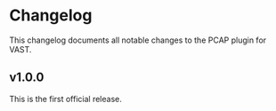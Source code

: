 # Changelog

This changelog documents all notable changes to the PCAP plugin for VAST.

## v1.0.0

This is the first official release.
